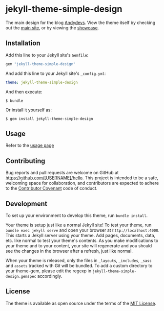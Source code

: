 # jekyll-theme-simple-design

The main design for the blog [Andydevs](http://andydevs.github.io). View the theme itself by
checking out the [main site](http://andydevs.github.io/jekyll-theme-simple-design), or by viewing
the [showcase](http://andydevs.github.io/jekyll-theme-simple-design/showcase).

## Installation

Add this line to your Jekyll site's `Gemfile`:

```ruby
gem "jekyll-theme-simple-design"
```

And add this line to your Jekyll site's `_config.yml`:

```yaml
theme: jekyll-theme-simple-design
```

And then execute:

    $ bundle

Or install it yourself as:

    $ gem install jekyll-theme-simple-design

## Usage

Refer to the [usage page](http://andydevs.github.io/jekyll-theme-simple-design/usage.md)

## Contributing

Bug reports and pull requests are welcome on GitHub at https://github.com/[USERNAME]/hello. This project is intended to be a safe, welcoming space for collaboration, and contributors are expected to adhere to the [Contributor Covenant](http://contributor-covenant.org) code of conduct.

## Development

To set up your environment to develop this theme, run `bundle install`.

Your theme is setup just like a normal Jekyll site! To test your theme, run `bundle exec jekyll serve` and open your browser at `http://localhost:4000`. This starts a Jekyll server using your theme. Add pages, documents, data, etc. like normal to test your theme's contents. As you make modifications to your theme and to your content, your site will regenerate and you should see the changes in the browser after a refresh, just like normal.

When your theme is released, only the files in `_layouts`, `_includes`, `_sass` and `assets` tracked with Git will be bundled.
To add a custom directory to your theme-gem, please edit the regexp in `jekyll-theme-simple-design.gemspec` accordingly.

## License

The theme is available as open source under the terms of the [MIT License](https://opensource.org/licenses/MIT).

